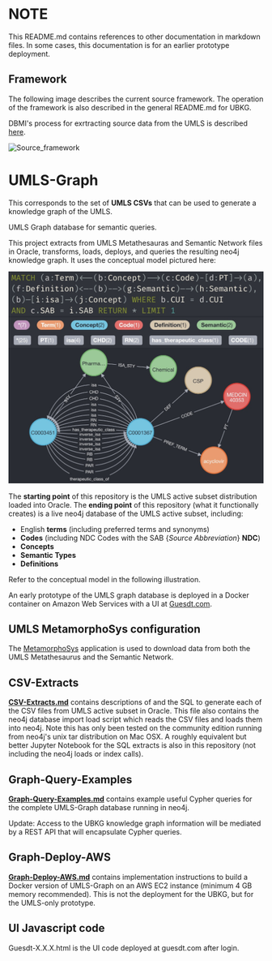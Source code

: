 # NOTE
This README.md contains references to other documentation in markdown files. In some cases, this documentation is for an earlier prototype deployment.

## Framework
The following image describes the current source framework. The operation of the framework is also described in the general README.md for UBKG.

DBMI's process for exrtracting source data from the UMLS is described [here](https://github.com/dbmi-pitt/ubkg/blob/main/source_framework/UMLS%20Extraction%20Process.md).

![Source_framework](https://user-images.githubusercontent.com/10928372/202453373-6e2f73ba-e7ae-4d8f-9ece-31b0b0732a74.jpg)


# UMLS-Graph 
This corresponds to the set of **UMLS CSVs** that can be used to generate a knowledge graph of the UMLS.

UMLS Graph database for semantic queries.

This project extracts from UMLS Metathesauras and Semantic Network files in Oracle, transforms, loads, deploys, and queries the resulting neo4j knowledge graph.
It uses the conceptual model pictured here:

![Alt text](UMLS-Graph-Model.jpg?raw=true "Title")

The **starting point** of this repository is the UMLS active subset distribution loaded into Oracle.
The **ending point** of this repository (what it functionally creates) is a live neo4j database of the UMLS active subset, including:
- English **terms** (including preferred terms and synonyms)
- **Codes** (including NDC Codes with the SAB {_Source Abbreviation_}  **NDC**)
- **Concepts** 
- **Semantic Types**
- **Definitions** 

Refer to the conceptual model in the following illustration.

An early prototype of the UMLS graph database is deployed in a Docker container on Amazon Web Services with a UI at [Guesdt.com](https://guesdt.com/).

## UMLS MetamorphoSys configuration
The [MetamorphoSys](https://www.nlm.nih.gov/research/umls/implementation_resources/metamorphosys/help.html#starting) application is used to download data from both the UMLS Metathesaurus and the Semantic Network.

## CSV-Extracts
[**CSV-Extracts.md**](https://github.com/dbmi-pitt/UBKG/blob/main/Source_framework/CSV-Extracts.md) contains descriptions of and the SQL to generate each of the CSV files from UMLS active subset in Oracle. This file also contains the neo4j database import load script which reads the CSV files and loads them into neo4j. Note this has only been tested on the community edition running from neo4j's unix tar distribution on Mac OSX. A roughly equivalent but better Jupyter Notebook for the SQL extracts is also in this repository (not including the neo4j loads or index calls).

## Graph-Query-Examples
[**Graph-Query-Examples.md**](https://github.com/dbmi-pitt/UBKG/blob/main/Source_framework/Graph-Query-Examples.md) contains example useful Cypher queries for the complete UMLS-Graph database running in neo4j.

Update: Access to the UBKG knowledge graph information will be mediated by a REST API that will encapsulate Cypher queries.

## Graph-Deploy-AWS
[**Graph-Deploy-AWS.md**](https://github.com/dbmi-pitt/UBKG/blob/main/Source_framework/Graph-Deploy-AWS.md) contains implementation instructions to build a Docker version of UMLS-Graph on an AWS EC2 instance (minimum 4 GB memory recommended).  This is not the deployment for the UBKG, but for the UMLS-only prototype.

## UI Javascript code
Guesdt-X.X.X.html is the UI code deployed at guesdt.com after login.
